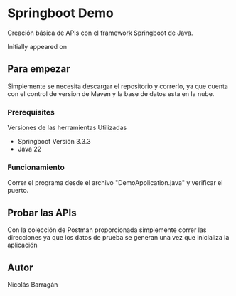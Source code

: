 # Springboot Demo

Creación básica de APIs con el framework Springboot de Java.

Initially appeared on

## Para empezar

Simplemente se necesita descargar el repositorio y correrlo, ya que cuenta con el control de version de Maven y la  base de datos esta en la nube.

### Prerequisites

Versiones de las herramientas Utilizadas
- Springboot Versión 3.3.3
- Java 22

### Funcionamiento

Correr el programa desde el archivo "DemoApplication.java" y verificar el puerto.

## Probar las APIs

Con la colección de Postman proporcionada simplemente correr las direcciones ya que los datos de prueba se generan una vez que inicializa la aplicación

## Autor
Nicolás Barragán

